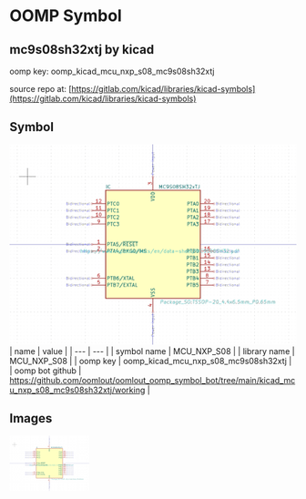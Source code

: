 # OOMP Symbol  
## mc9s08sh32xtj  by kicad  
  
oomp key: oomp_kicad_mcu_nxp_s08_mc9s08sh32xtj  
  
source repo at: [https://gitlab.com/kicad/libraries/kicad-symbols](https://gitlab.com/kicad/libraries/kicad-symbols)  
## Symbol  
  
[![working.png](working_600.png)](working.png)  
| name | value | 
| --- | --- | 
| symbol name | MCU_NXP_S08 | 
| library name | MCU_NXP_S08 | 
| oomp key | oomp_kicad_mcu_nxp_s08_mc9s08sh32xtj | 
| oomp bot github | https://github.com/oomlout/oomlout_oomp_symbol_bot/tree/main/kicad_mcu_nxp_s08_mc9s08sh32xtj/working | 
## Images  
  
[![working.png](working_140.png)](working.png)  
